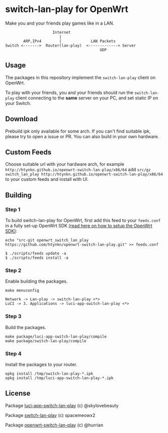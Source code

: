 # switch-lan-play for OpenWrt
Make you and your friends play games like in a LAN.

```
                     Internet
                        |
        ARP,IPv4        |             LAN Packets
Switch <------->  Router(lan-play)  <-------------> Server
                                          UDP
```

## Usage

The packages in this repository implement the ``switch-lan-play`` client on OpenWrt.

To play with your friends, you and your friends should run the ``switch-lan-play`` client connecting to the **same** server on your PC, and set static IP on your Switch.

## Download
Prebuild ipk only available for some arch. If you can't find suitable ipk, please try to open a issue or PR.
You can also build in your own hardware.

## Custom Feeds
Choose suitable url with your hardware arch, for example `http://htynkn.github.io/openwrt-switch-lan-play/x86/64`
add `src/gz switch_lan_play http://htynkn.github.io/openwrt-switch-lan-play/x86/64` to your custom feeds and install with UI.

## Building

### Step 1
To build switch-lan-play for OpenWrt, first add this feed to your ``feeds.conf`` in a fully set-up OpenWrt SDK [(read here on how to setup the OpenWrt SDK)](https://openwrt.org/docs/guide-developer/using_the_sdk):

```
echo "src-git openwrt_switch_lan_play https://github.com/htynkn/openwrt-switch-lan-play.git" >> feeds.conf

$ ./scripts/feeds update -a
$ ./scripts/feeds install -a
```

### Step 2
Enable building the packages.
```
make menuconfig

Network -> Lan-play -> switch-lan-play <*>
LuCI -> 3. Applications -> luci-app-switch-lan-play <*>
```

### Step 3
Build the packages.
```
make package/luci-app-switch-lan-play/compile
make package/switch-lan-play/compile
```

### Step 4
Install the packages to your router.
```
opkg install /tmp/switch-lan-play-*.ipk
opkg install /tmp/luci-app-switch-lan-play-*.ipk
```

## License
Package [luci-app-switch-lan-play](https://github.com/skylovebeauty/luci-app-switch-lan-play) (c) @skylovebeauty

Package [switch-lan-play](https://github.com/spacemeowx2/switch-lan-play) (c) spacemeowx2

Package [openwrt-switch-lan-play](https://github.com/hurrian/openwrt-switch-lan-play) (c) @hurrian


